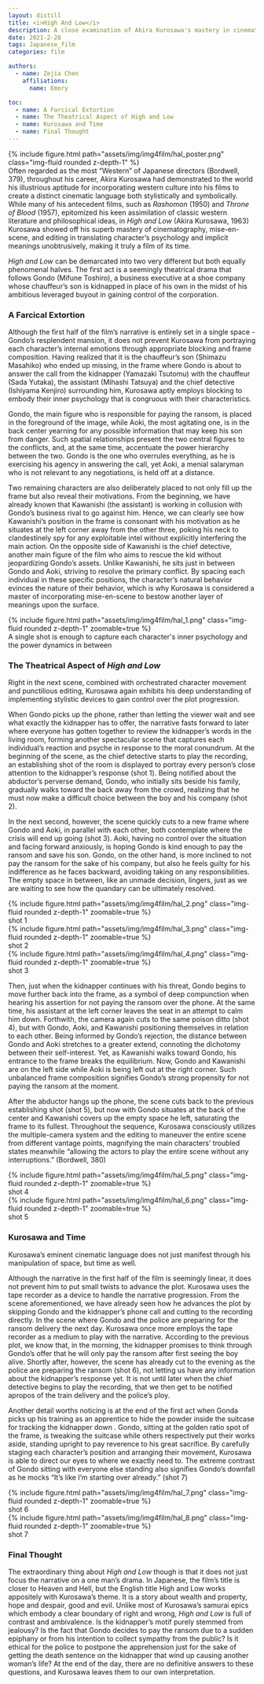 ```yaml
---
layout: distill
title: <i>High And Low</i>
description: A close examination of Akira Kurosawa's mastery in cinematography and mise-en-scene
date: 2021-2-28
tags: Japanese_film
categories: film

authors:
  - name: Zejia Chen
    affiliations:
      name: Emory

toc:
  - name: A Farcical Extortion
  - name: The Theatrical Aspect of High and Low
  - name: Kurosawa and Time
  - name: Final Thought
---
```


<div class="l-body-outset">
  <div class="row mt-3">
      <div class="col-sm mt-3 mt-md-0">
          {% include figure.html path="assets/img/img4film/hal_poster.png" class="img-fluid rounded z-depth-1" %}
      </div>
      <div class="col-sm mt-3 mt-md-0">
        Often regarded as the most “Western” of Japanese directors (Bordwell, 379), throughout his career, Akira Kurosawa had demonstrated to the world his illustrious aptitude for incorporating western culture into his films to create a distinct cinematic language both stylistically and symbolically. While many of his antecedent films, such as <i>Rashomon</i> (1950) and <i>Throne of Blood</i> (1957), epitomized his keen assimilation of classic western literature and philosophical ideas, in <i>High and Low</i> (Akira Kurosawa, 1963) Kurosawa showed off his superb mastery of cinematography, mise-en-scene, and editing in translating character’s psychology and implicit meanings unobtrusively, making it truly a film of its time.
      </div>
  </div>
</div>


*High and Low* can be demarcated into two very different but both equally phenomenal halves. The first act is a seemingly theatrical drama that follows Gondo (Mifune Toshiro), a business executive at a shoe company whose chauffeur’s son is kidnapped in place of his own in the midst of his ambitious leveraged buyout in gaining control of the corporation.

### A Farcical Extortion

Although the first half of the film’s narrative is entirely set in a single space - Gondo’s resplendent mansion, it does not prevent Kurosawa from portraying each character’s internal emotions through appropriate blocking and frame composition. Having realized that it is the chauffeur’s son (Shimazu Masahiko) who ended up missing, in the frame where Gondo is about to answer the call from the kidnapper (Yamazaki Tsutomu) with the chauffeur (Sada Yutaka), the assistant (Mihashi Tatsuya) and the chief detective (Ishiyama Kenjiro) surrounding him, Kurosawa aptly employs blocking to embody their inner psychology that is congruous with their characteristics.

Gondo, the main figure who is responsible for paying the ransom, is placed in the foreground of the image, while Aoki, the most agitating one, is in the back center yearning for any possible information that may keep his son from danger. Such spatial relationships present the two central figures to the conflicts, and, at the same time, accentuate the power hierarchy between the two. Gondo is the one who overrules everything, as he is exercising his agency in answering the call, yet Aoki, a menial salaryman who is not relevant to any negotiations, is held off at a distance.

Two remaining characters are also deliberately placed to not only fill up the frame but also reveal their motivations. From the beginning, we have already known that Kawanishi (the assistant) is working in collusion with Gondo’s business rival to go against him. Hence, we can clearly see how Kawanishi’s position in the frame is consonant with his motivation as he situates at the left corner away from the other three, poking his neck to clandestinely spy for any exploitable intel without explicitly interfering the main action. On the opposite side of Kawanishi is the chief detective, another main figure of the film who aims to rescue the kid without jeopardizing Gondo’s assets. Unlike Kawanishi, he sits just in between Gondo and Aoki, striving to resolve the primary conflict. By spacing each individual in these specific positions, the character’s natural behavior evinces the nature of their behavior, which is why Kurosawa is considered a master of incorporating mise-en-scene to bestow another layer of meanings upon the surface.

<div class="l-body">
  <div class="row mt-3">
    <div class="col-sm mt-3 mt-md-0">
        {% include figure.html path="assets/img/img4film/hal_1.png" class="img-fluid rounded z-depth-1"  zoomable=true %}
        <div class="caption">
          A single shot is enough to capture each character's inner psychology and the power dynamics in between
        </div>
    </div>
  </div>
</div>

### The Theatrical Aspect of *High and Low*

Right in the next scene, combined with orchestrated character movement and punctilious editing, Kurosawa again exhibits his deep understanding of implementing stylistic devices to gain control over the plot progression.

When Gondo picks up the phone, rather than letting the viewer wait and see what exactly the kidnapper has to offer, the narrative fasts forward to later where everyone has gotten together to review the kidnapper’s words in the living room, forming another spectacular scene that captures each individual’s reaction and psyche in response to the moral conundrum. At the beginning of the scene, as the chief detective starts to play the recording, an establishing shot of the room is displayed to portray every person’s close attention to the kidnapper’s response (shot 1). Being notified about the abductor’s perverse demand, Gondo, who initially sits beside his family, gradually walks toward the back away from the crowd, realizing that he must now make a difficult choice between the boy and his company (shot 2).

In the next second, however, the scene quickly cuts to a new frame where Gondo and Aoki, in parallel with each other, both contemplate where the crisis will end up going (shot 3). Aoki, having no control over the situation and facing forward anxiously, is hoping Gondo is kind enough to pay the ransom and save his son. Gondo, on the other hand, is more inclined to not pay the ransom for the sake of his company, but also he feels guilty for his indifference as he faces backward, avoiding taking on any responsibilities. The empty space in between, like an unmade decision, lingers, just as we are waiting to see how the quandary can be ultimately resolved.

<div class="l-body">
  <div class="row mt-3">
    <div class="col-sm mt-3 mt-md-0">
        {% include figure.html path="assets/img/img4film/hal_2.png" class="img-fluid rounded z-depth-1"  zoomable=true %}
        <div class="caption">
          shot 1
        </div>
    </div>
    <div class="col-sm mt-3 mt-md-0">
        {% include figure.html path="assets/img/img4film/hal_3.png" class="img-fluid rounded z-depth-1"  zoomable=true %}
        <div class="caption">
          shot 2
        </div>
    </div>
    <div class="col-sm mt-3 mt-md-0">
        {% include figure.html path="assets/img/img4film/hal_4.png" class="img-fluid rounded z-depth-1"  zoomable=true %}
        <div class="caption">
          shot 3
        </div>
    </div>
  </div>
</div>

Then, just when the kidnapper continues with his threat, Gondo begins to move further back into the frame, as a symbol of deep compunction when hearing his assertion for not paying the ransom over the phone. At the same time, his assistant at the left corner leaves the seat in an attempt to calm him down. Forthwith, the camera again cuts to the same poison ditto (shot 4), but with Gondo, Aoki, and Kawanishi positioning themselves in relation to each other. Being informed by Gondo’s rejection, the distance between Gondo and Aoki stretches to a greater extend, connoting the dichotomy between their self-interest. Yet, as Kawanishi walks toward Gondo, his entrance to the frame breaks the equilibrium. Now, Gondo and Kawanishi are on the left side while Aoki is being left out at the right corner. Such unbalanced frame composition signifies Gondo’s strong propensity for not paying the ransom at the moment.

After the abductor hangs up the phone, the scene cuts back to the previous establishing shot (shot 5), but now with Gondo situates at the back of the center and Kawanishi covers up the empty space he left, saturating the frame to its fullest. Throughout the sequence, Kurosawa consciously utilizes the multiple-camera system and the editing to maneuver the entire scene from different vantage points, magnifying the main characters’ troubled states meanwhile “allowing the actors to play the entire scene without any interruptions.” (Bordwell, 380)

<div class="l-body">
  <div class="row mt-3">
    <div class="col-sm mt-3 mt-md-0">
        {% include figure.html path="assets/img/img4film/hal_5.png" class="img-fluid rounded z-depth-1"  zoomable=true %}
        <div class="caption">
          shot 4
        </div>
    </div>
    <div class="col-sm mt-3 mt-md-0">
        {% include figure.html path="assets/img/img4film/hal_6.png" class="img-fluid rounded z-depth-1"  zoomable=true %}
        <div class="caption">
          shot 5
        </div>
    </div>
  </div>
</div>


### Kurosawa and Time

Kurosawa’s eminent cinematic language does not just manifest through his manipulation of space, but time as well.

Although the narrative in the first half of the film is seemingly linear, it does not prevent him to put small twists to advance the plot. Kurosawa uses the tape recorder as a device to handle the narrative progression. From the scene aforementioned, we have already seen how he advances the plot by skipping Gondo and the kidnapper’s phone call and cutting to the recording directly. In the scene where Gondo and the police are preparing for the ransom delivery the next day. Kurosawa once more employs the tape recorder as a medium to play with the narrative. According to the previous plot, we know that, in the morning, the kidnapper promises to think through Gondo’s offer that he will only pay the ransom after first seeing the boy alive. Shortly after, however, the scene has already cut to the evening as the police are preparing the ransom (shot 6), not letting us have any information about the kidnapper’s response yet. It is not until later when the chief detective begins to play the recording, that we then get to be notified apropos of the train delivery and the police’s ploy.

Another detail worths noticing is at the end of the first act when Gonda picks up his training as an apprentice to hide the powder inside the suitcase for tracking the kidnapper down . Gondo, sitting at the golden ratio spot of the frame, is tweaking the suitcase while others respectively put their works aside, standing upright to pay reverence to his great sacrifice. By carefully staging each character’s position and arranging their movement, Kurosawa is able to direct our eyes to where we exactly need to. The extreme contrast of Gondo sitting with everyone else standing also signifies Gondo’s downfall as he mocks “It’s like I’m starting over already.” (shot 7)

<div class="l-body">
  <div class="row mt-3">
    <div class="col-sm mt-3 mt-md-0">
        {% include figure.html path="assets/img/img4film/hal_7.png" class="img-fluid rounded z-depth-1"  zoomable=true %}
        <div class="caption">
          shot 6
        </div>
    </div>
    <div class="col-sm mt-3 mt-md-0">
        {% include figure.html path="assets/img/img4film/hal_8.png" class="img-fluid rounded z-depth-1"  zoomable=true %}
        <div class="caption">
          shot 7
        </div>
    </div>
  </div>
</div>

### Final Thought

The extraordinary thing about *High and Low* though is that it does not just focus the narrative on a one man’s drama. In Japanese, the film’s title is closer to Heaven and Hell, but the English title High and Low works appositely with Kurosawa’s theme. It is a story about wealth and property, hope and despair, good and evil. Unlike most of Kurosawa’s samurai epics which embody a clear boundary of right and wrong, *High and Low* is full of contrast and ambivalence. Is the kidnapper’s motif purely stemmed from jealousy? Is the fact that Gondo decides to pay the ransom due to a sudden epiphany or from his intention to collect sympathy from the public? Is it ethical for the police to postpone the apprehension just for the sake of getting the death sentence on the kidnapper that wind up causing another woman’s life? At the end of the day, there are no definitive answers to these questions, and Kurosawa leaves them to our own interpretation.
